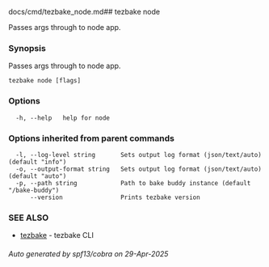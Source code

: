 docs/cmd/tezbake_node.md## tezbake node

Passes args through to node app.

### Synopsis

Passes args through to node app.

```
tezbake node [flags]
```

### Options

```
  -h, --help   help for node
```

### Options inherited from parent commands

```
  -l, --log-level string       Sets output log format (json/text/auto) (default "info")
  -o, --output-format string   Sets output log format (json/text/auto) (default "auto")
  -p, --path string            Path to bake buddy instance (default "/bake-buddy")
      --version                Prints tezbake version
```

### SEE ALSO

* [tezbake](/tezbake/reference/cmd/tezbake)	 - tezbake CLI

###### Auto generated by spf13/cobra on 29-Apr-2025
